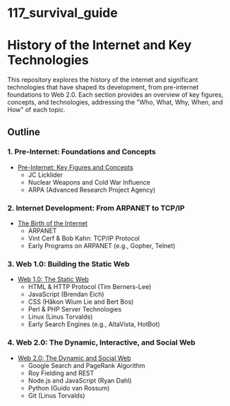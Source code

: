 # 117_survival_guide

# History of the Internet and Key Technologies

This repository explores the history of the internet and significant technologies that have shaped its development, from pre-internet foundations to Web 2.0. Each section provides an overview of key figures, concepts, and technologies, addressing the "Who, What, Why, When, and How" of each topic. 

## Outline

### 1. Pre-Internet: Foundations and Concepts
- [Pre-Internet: Key Figures and Concepts](./pre_internet.md)
  - JC Licklider
  - Nuclear Weapons and Cold War Influence
  - ARPA (Advanced Research Project Agency)

### 2. Internet Development: From ARPANET to TCP/IP
- [The Birth of the Internet](./internet_development.md)
  - ARPANET
  - Vint Cerf & Bob Kahn: TCP/IP Protocol
  - Early Programs on ARPANET (e.g., Gopher, Telnet)

### 3. Web 1.0: Building the Static Web
- [Web 1.0: The Static Web](./web_1_0.md)
  - HTML & HTTP Protocol (Tim Berners-Lee)
  - JavaScript (Brendan Eich)
  - CSS (Håkon Wium Lie and Bert Bos)
  - Perl & PHP Server Technologies
  - Linux (Linus Torvalds)
  - Early Search Engines (e.g., AltaVista, HotBot)

### 4. Web 2.0: The Dynamic, Interactive, and Social Web
- [Web 2.0: The Dynamic and Social Web](./web_2_0.md)
  - Google Search and PageRank Algorithm
  - Roy Fielding and REST
  - Node.js and JavaScript (Ryan Dahl)
  - Python (Guido van Rossum)
  - Git (Linus Torvalds)

